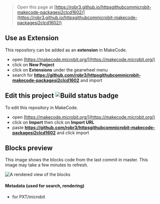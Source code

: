 
> Open this page at [https://robr3.github.io/httpsgithubcommicrobit-makecode-packagesi2clcd1602/](https://robr3.github.io/httpsgithubcommicrobit-makecode-packagesi2clcd1602/)

## Use as Extension

This repository can be added as an **extension** in MakeCode.

* open [https://makecode.microbit.org/](https://makecode.microbit.org/)
* click on **New Project**
* click on **Extensions** under the gearwheel menu
* search for **https://github.com/robr3/httpsgithubcommicrobit-makecode-packagesi2clcd1602** and import

## Edit this project ![Build status badge](https://github.com/robr3/httpsgithubcommicrobit-makecode-packagesi2clcd1602/workflows/MakeCode/badge.svg)

To edit this repository in MakeCode.

* open [https://makecode.microbit.org/](https://makecode.microbit.org/)
* click on **Import** then click on **Import URL**
* paste **https://github.com/robr3/httpsgithubcommicrobit-makecode-packagesi2clcd1602** and click import

## Blocks preview

This image shows the blocks code from the last commit in master.
This image may take a few minutes to refresh.

![A rendered view of the blocks](https://github.com/robr3/httpsgithubcommicrobit-makecode-packagesi2clcd1602/raw/master/.github/makecode/blocks.png)

#### Metadata (used for search, rendering)

* for PXT/microbit
<script src="https://makecode.com/gh-pages-embed.js"></script><script>makeCodeRender("{{ site.makecode.home_url }}", "{{ site.github.owner_name }}/{{ site.github.repository_name }}");</script>

